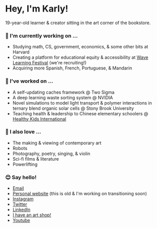 # Hey, I'm Karly!
19-year-old learner & creator sitting in the art corner of the bookstore.

### 🌱 I'm currently working on ...
- Studying math, CS, government, economics, & some other bits at Harvard
- Creating a platform for educational equity & accessibility at [Wave Learning Festival](https://www.wavelf.org) (we're recruiting!)
- Acquiring more Spanish, French, Portuguese, & Mandarin

### 🌲 I've worked on ...
- A self-updating caches framework @ Two Sigma
- A deep learning waste sorting system @ NVIDIA
- Novel simulations to model light transport & polymer interactions in ternary blend organic solar cells @ Stony Brook University
- Teaching health & leadership to Chinese elementary schoolers @ [Healthy Kids International](https://www.healthykidsinternational.org)

### 🎨 I also love ...
- The making & viewing of contemporary art
- Robots 
- Photography, poetry, singing, & violin
- Sci-fi films & literature
- Powerlifting

### 😊 Say hello!
- [Email](mailto:karlyhou@college.harvard.edu)
- [Personal website](https://www.karlyhou.com) (this is old & I'm working on transitioning soon)
- [Instagram](https://www.instagram.com/kbarley66)
- [Twitter](https://www.twitter.com/kbarley66)
- [LinkedIn](https://www.linkedin.com/in/karly-hou)
- [I have an art shop!](https://www.karly.threadless.com)
- [Youtube](https://www.youtube.com/channel/UCNw1ZJGAUvn4Ll4WEsEB41A?view_as=subscriber)
